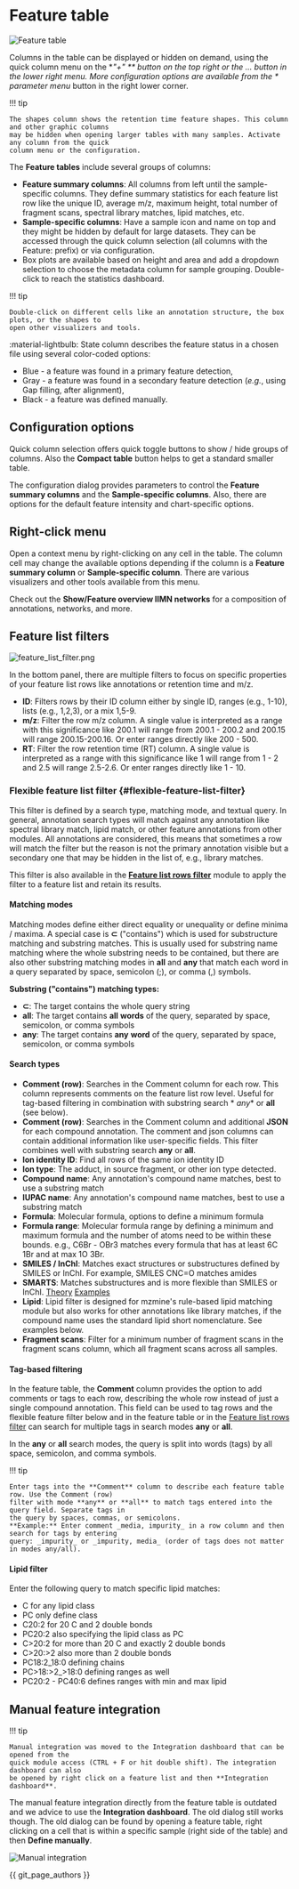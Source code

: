 # **Feature table**

![Feature table](new_feature_table_light.png)

Columns in the table can be displayed or hidden on demand, using the quick column menu on the **"+"
** button on the top right or
the ... button in the lower right menu. More configuration options are available from the *
*parameter menu** button in the right lower corner.

!!! tip

    The shapes column shows the retention time feature shapes. This column and other graphic columns 
    may be hidden when opening larger tables with many samples. Activate any column from the quick 
    column menu or the configuration.   

The **Feature tables** include several groups of columns:

- **Feature summary columns**: All columns from left until the sample-specific columns. They define
  summary statistics for each feature list row like the unique ID, average m/z, maximum height,
  total number of fragment scans, spectral library matches, lipid matches, etc.
- **Sample-specific columns**: Have a sample icon and name on top and they might be hidden by
  default for large datasets. They can be accessed through the quick column selection (all columns
  with the Feature: prefix) or via configuration.
- Box plots are available based on height and area and add a dropdown selection to choose the
  metadata column for sample grouping. Double-click to reach the statistics dashboard.

!!! tip

    Double-click on different cells like an annotation structure, the box plots, or the shapes to 
    open other visualizers and tools.

:material-lightbulb: State column describes the feature status in a chosen file using several
color-coded options:

- Blue - a feature was found in a primary feature detection,
- Gray - a feature was found in a secondary feature detection (_e.g._, using Gap filling, after
  alignment),
- Black - a feature was defined manually.

## Configuration options

Quick column selection offers quick toggle buttons to show / hide groups of columns. Also the
**Compact table** button helps to get a standard smaller table.

The configuration dialog provides parameters to control the **Feature summary columns** and the
**Sample-specific columns**. Also, there are options for the default feature intensity and
chart-specific options.

## Right-click menu

Open a context menu by right-clicking on any cell in the table. The column cell may change the
available options depending if the column is a **Feature summary column** or
**Sample-specific column**. There are various visualizers and other tools available from this menu.

Check out the **Show/Feature overview IIMN networks** for a composition of annotations, networks,
and more.

## Feature list filters

![feature_list_filter.png](feature_list_filter.png)

In the bottom panel, there are multiple filters to focus on specific properties of your feature list
rows like annotations or retention time and m/z.

- **ID**: Filters rows by their ID column either by single ID, ranges (e.g., 1-10), lists (e.g.,
  1,2,3), or a mix 1,5-9.
- **m/z**: Filter the row m/z column. A single value is interpreted as a range with this
  significance like 200.1 will range from 200.1 - 200.2 and 200.15 will range 200.15-200.16. Or
  enter ranges directly like 200 - 500.
- **RT**: Filter the row retention time (RT) column. A single value is interpreted as a range with
  this significance like 1 will range from 1 - 2 and 2.5 will range 2.5-2.6. Or enter ranges
  directly like 1 - 10.

### Flexible feature list filter {#flexible-feature-list-filter}

This filter is defined by a search type, matching mode, and textual query. In general, annotation
search types will match against any annotation like spectral library match, lipid match, or other
feature annotations from other modules. All annotations are considered, this means that sometimes a
row will match the filter but the reason is not the primary annotation visible but a secondary one
that may be hidden in the list of, e.g., library matches.

This filter is also available in the
**[Feature list rows filter](../../feature_list_row_filter/feature_list_rows_filter.md)** module to
apply the filter to a feature list and retain its results.

#### Matching modes

Matching modes define either direct equality or unequality or define minima / maxima. A special case
is **⊂** ("contains") which is used for substructure matching and substring matches. This is usually
used for substring name matching where the whole substring needs to be contained, but there are also
other
substring matching modes in **all** and **any** that match each word in a query separated by space,
semicolon (;), or comma (,)
symbols.

**Substring ("contains") matching types:**

- **⊂**: The target contains the whole query string
- **all**: The target contains **all** **words** of the query, separated by space, semicolon, or
  comma symbols
- **any**: The target contains **any** **word** of the query, separated by space, semicolon, or
  comma symbols

#### Search types

- **Comment (row)**: Searches in the Comment column for each row. This column represents comments on
  the feature list row level. Useful for tag-based filtering in combination with substring search *
  *any** or **all** (see below).
- **Comment (row)**: Searches in the Comment column and additional **JSON** for each compound
  annotation. The comment and json columns can contain additional information like user-specific
  fields. This filter combines well with substring search **any** or **all**.
- **Ion identity ID**: Find all rows of the same ion identity ID
- **Ion type**: The adduct, in source fragment, or other ion type detected.
- **Compound name**: Any annotation's compound name matches, best to use a substring match
- **IUPAC name**: Any annotation's compound name matches, best to use a substring match
- **Formula**: Molecular formula, options to define a minimum formula
- **Formula range**: Molecular formula range by defining a minimum and maximum formula and the
  number of atoms need to be within these bounds. e.g., C6Br - OBr3 matches every formula that has
  at least 6C 1Br and at max 1O 3Br.
- **SMILES / InChI**: Matches exact structures or substructures defined by SMILES or InChI. For
  example, SMILES CNC=O matches amides
- **SMARTS**: Matches substructures and is more flexible than SMILES or
  InChI. [Theory](https://www.daylight.com/dayhtml/doc/theory/theory.smarts.html) [Examples](https://www.daylight.com/dayhtml_tutorials/languages/smarts/smarts_examples.html)
- **Lipid**: Lipid filter is designed for mzmine's rule-based lipid matching module but also works
  for other annotations like library matches, if the compound name uses the standard lipid short
  nomenclature. See examples below.
- **Fragment scans**: Filter for a minimum number of fragment scans in the fragment scans column,
  which all fragment scans across all samples.

#### Tag-based filtering

In the feature table, the **Comment** column provides the option to add comments or tags to each
row, describing the whole row instead of just a single compound annotation. This field can be used
to tag rows and the flexible feature filter below and in the feature table or in
the [Feature list rows filter](https://mzmine.github.io/mzmine_documentation/module_docs/feature_list_row_filter/feature_list_rows_filter.html)
can search for multiple tags in search modes **any** or **all**.

In the **any** or **all** search modes, the query is split into words (tags) by all space,
semicolon, and comma symbols.

!!! tip

    Enter tags into the **Comment** column to describe each feature table row. Use the Comment (row) 
    filter with mode **any** or **all** to match tags entered into the query field. Separate tags in 
    the query by spaces, commas, or semicolons.
    **Example:** Enter comment _media, impurity_ in a row column and then search for tags by entering 
    query: _impurity_ or _impurity, media_ (order of tags does not matter in modes any/all).

#### Lipid filter

Enter the following query to match specific lipid matches:

- C for any lipid class
- PC only define class
- C20:2 for 20 C and 2 double bonds
- PC20:2 also specifying the lipid class as PC
- C>20:2 for more than 20 C and exactly 2 double bonds
- C>20:>2 also more than 2 double bonds
- PC18:2_18:0 defining chains
- PC>18:>2_>18:0 defining ranges as well
- PC20:2 - PC40:6 defines ranges with min and max lipid

## **Manual feature integration**

!!! tip

    Manual integration was moved to the Integration dashboard that can be opened from the 
    quick module access (CTRL + F or hit double shift). The integration dashboard can also 
    be opened by right click on a feature list and then **Integration dashboard**.

The manual feature integration directly from the feature table is outdated and we advice to use the
**Integration dashboard**. The old dialog still works though. The old dialog can be found by opening
a feature table, right clicking on a cell that is within a specific sample (right side of the table)
and then **Define manually**.

![Manual integration](manual-feat-integration.png)

{{ git_page_authors }}
